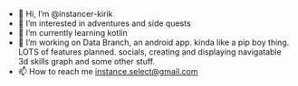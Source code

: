 - 👋 Hi, I’m @instancer-kirik
- 👀 I’m interested in adventures and side quests
- 🌱 I’m currently learning kotlin
- 💞️ I’m working on Data Branch, an android app. kinda like a pip boy thing. LOTS of features planned. socials, creating and displaying navigatable 3d skills graph and some other stuff.
- 📫 How to reach me instance.select@gmail.com

<!---
instancer-kirik/instancer-kirik is a ✨ special ✨ repository because its `README.md` (this file) appears on your GitHub profile.
You can click the Preview link to take a look at your changes.
--->
